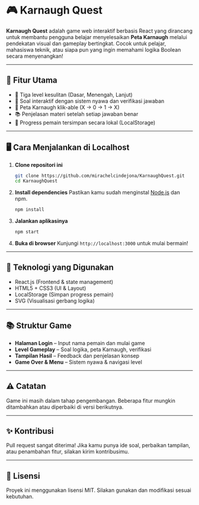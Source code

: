 # 🎮 Karnaugh Quest

**Karnaugh Quest** adalah game web interaktif berbasis React yang dirancang untuk membantu pengguna belajar menyelesaikan **Peta Karnaugh** melalui pendekatan visual dan gameplay bertingkat. Cocok untuk pelajar, mahasiswa teknik, atau siapa pun yang ingin memahami logika Boolean secara menyenangkan!

---

## 🚀 Fitur Utama

* 🌟 Tiga level kesulitan (Dasar, Menengah, Lanjut)
* 🧠 Soal interaktif dengan sistem nyawa dan verifikasi jawaban
* 🧹 Peta Karnaugh klik-able (X → 0 → 1 → X)
* 📚 Penjelasan materi setelah setiap jawaban benar
* 💾 Progress pemain tersimpan secara lokal (LocalStorage)

---

## 🖥️ Cara Menjalankan di Localhost

1. **Clone repositori ini**

   ```bash
   git clone https://github.com/mirachelcindejona/KarnaughQuest.git
   cd KarnaughQuest
   ```

2. **Install dependencies**
   Pastikan kamu sudah menginstal [Node.js](https://nodejs.org/) dan npm.

   ```bash
   npm install
   ```

3. **Jalankan aplikasinya**

   ```bash
   npm start
   ```

4. **Buka di browser**
   Kunjungi `http://localhost:3000` untuk mulai bermain!

---

## 🧱 Teknologi yang Digunakan

* React.js (Frontend & state management)
* HTML5 + CSS3 (UI & Layout)
* LocalStorage (Simpan progress pemain)
* SVG (Visualisasi gerbang logika)

---

## 📚 Struktur Game

* **Halaman Login** – Input nama pemain dan mulai game
* **Level Gameplay** – Soal logika, peta Karnaugh, verifikasi
* **Tampilan Hasil** – Feedback dan penjelasan konsep
* **Game Over & Menu** – Sistem nyawa & navigasi level

---

## ⚠️ Catatan

Game ini masih dalam tahap pengembangan. Beberapa fitur mungkin ditambahkan atau diperbaiki di versi berikutnya.

---

## ✨ Kontribusi

Pull request sangat diterima! Jika kamu punya ide soal, perbaikan tampilan, atau penambahan fitur, silakan kirim kontribusimu.

---

## 📜 Lisensi

Proyek ini menggunakan lisensi MIT. Silakan gunakan dan modifikasi sesuai kebutuhan.

